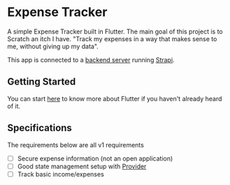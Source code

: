 # Expense Tracker

A simple Expense Tracker built in Flutter. The main goal of this project is to Scratch an itch I have. "Track my expenses in a way that makes sense to me, without giving up my data".

This app is connected to a [backend server](https://github.com/kasonde/simple_account_app) running [Strapi](https://strapi.io).

## Getting Started

You can start [here](https://flutter.dev) to know more about Flutter if you haven't already heard of it.

## Specifications

The requirements below are all v1 requirements

- [ ] Secure expense information (not an open application)
- [ ] Good state management setup with [Provider](https://pub.dev/packages/provider)
- [ ] Track basic income/expenses
